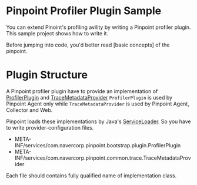 # Pinpoint Profiler Plugin Sample
You can extend Pinoint's profiling avility by writing a Pinpoint profiler plugin.
This sample project shows how to write it.

Before jumping into code, you'd better read [basic concepts] of the pinpoint.

# Plugin Structure
A Pinpoint profiler plugin have to provide an implementation of [ProfilerPlugin](https://github.com/naver/pinpoint/blob/master/bootstrap-core/src/main/java/com/navercorp/pinpoint/bootstrap/plugin/ProfilerPlugin.java) and [TraceMetadataProvider](https://github.com/naver/pinpoint/blob/master/commons/src/main/java/com/navercorp/pinpoint/common/trace/TraceMetadataProvider.java)
`ProfilerPlugin` is used by Pinpoint Agent only while `TraceMetadataProvider` is used by Pinpoint Agent, Collector and Web.

Pinpoint loads these implementations by Java's [ServiceLoader](https://docs.oracle.com/javase/6/docs/api/java/util/ServiceLoader.html). So you have to write provider-configuration files.

* META-INF/services/com.navercorp.pinpoint.bootstrap.plugin.ProfilerPlugin
* META-INF/services/com.navercorp.pinpoint.common.trace.TraceMetadataProvider 

Each file should contains fully qualified name of implementation class.

